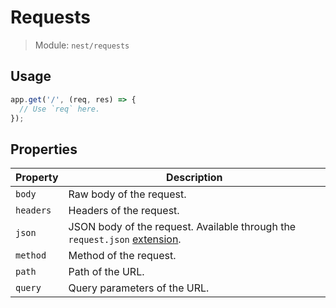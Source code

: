 # Requests

> Module: `nest/requests`

## Usage

```js
app.get('/', (req, res) => {
  // Use `req` here.
});
```

## Properties

| Property | Description              |
| -------- | ------------------------ |
| `body`          | Raw body of the request.                                     |
| `headers`       | Headers of the request.                                      |
| `json` | JSON body of the request. Available through the `request.json` [extension](Extensions.md). |
| `method`        | Method of the request.                                       |
| `path`          | Path of the URL.                                             |
| `query`         | Query parameters of the URL.                                 |

